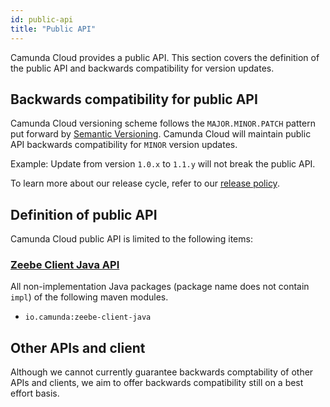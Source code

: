 ```yaml
---
id: public-api
title: "Public API"
---
```


Camunda Cloud provides a public API. This section covers the definition of the public API and backwards compatibility for version updates.

## Backwards compatibility for public API

Camunda Cloud versioning scheme follows the `MAJOR.MINOR.PATCH` pattern put forward by [Semantic Versioning](https://semver.org/). Camunda Cloud will
maintain public API backwards compatibility for `MINOR` version updates.

Example: Update from version `1.0.x` to `1.1.y` will not break the public API.

To learn more about our release cycle, refer to our [release
policy](/reference/release-policy.md).

## Definition of public API

Camunda Cloud public API is limited to the following items:

### [Zeebe Client Java API](/product-manuals/clients/java-client/index.md)

All non-implementation Java packages (package name does not contain `impl`) of the following maven modules.

- `io.camunda:zeebe-client-java`

## Other APIs and client

Although we cannot currently guarantee backwards comptability of other APIs and clients, we aim to offer backwards compatibility still on a best
effort basis.

[//]:# (Thoughts on a better way to word the sentence above?)
